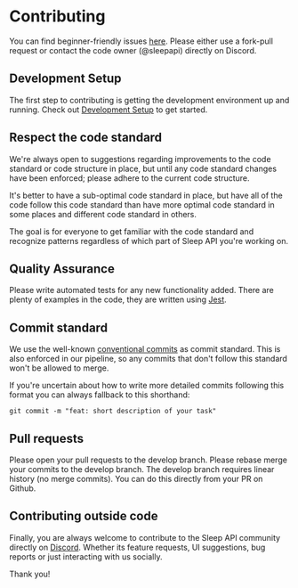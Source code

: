 # Contributing

You can find beginner-friendly issues [here][good first issues]. Please either use a fork-pull request or contact the code owner (@sleepapi) directly on Discord.

## Development Setup

The first step to contributing is getting the development environment up and running. Check out [Development Setup](DEVELOPMENT_SETUP.md) to get started.

## Respect the code standard

We're always open to suggestions regarding improvements to the code standard or code structure in place, but until any code standard changes have been enforced; please adhere to the current code structure.

It's better to have a sub-optimal code standard in place, but have all of the code follow this code standard than have more optimal code standard in some places and different code standard in others.

The goal is for everyone to get familiar with the code standard and recognize patterns regardless of which part of Sleep API you're working on.

## Quality Assurance

Please write automated tests for any new functionality added. There are plenty of examples in the code, they are written using [Jest][jest].

## Commit standard

We use the well-known [conventional commits][conventional] as commit standard. This is also enforced in our pipeline, so any commits that don't follow this standard won't be allowed to merge.

If you're uncertain about how to write more detailed commits following this format you can always fallback to this shorthand:

```
git commit -m "feat: short description of your task"
```

## Pull requests

Please open your pull requests to the develop branch. Please rebase merge your commits to the develop branch. The develop branch requires linear history (no merge commits). You can do this directly from your PR on Github.

## Contributing outside code

Finally, you are always welcome to contribute to the Sleep API community directly on [Discord][Discord]. Whether its feature requests, UI suggestions, bug reports or just interacting with us socially.

Thank you!

[jest]: https://jestjs.io/
[conventional]: https://www.conventionalcommits.org/
[good first issues]: https://github.com/SleepAPI/SleepAPI/contribute
[Discord]: https://discord.gg/w97qFff8n4
